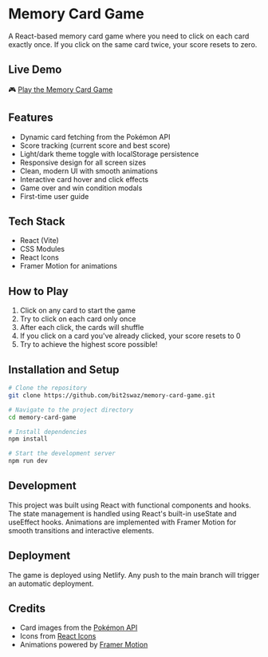 # Memory Card Game

A React-based memory card game where you need to click on each card exactly once. If you click on the same card twice, your score resets to zero.

## Live Demo

🎮 [Play the Memory Card Game](https://memory-card-game-demo.netlify.app/)

## Features

- Dynamic card fetching from the Pokémon API
- Score tracking (current score and best score)
- Light/dark theme toggle with localStorage persistence
- Responsive design for all screen sizes
- Clean, modern UI with smooth animations
- Interactive card hover and click effects
- Game over and win condition modals
- First-time user guide

## Tech Stack

- React (Vite)
- CSS Modules
- React Icons
- Framer Motion for animations

## How to Play

1. Click on any card to start the game
2. Try to click on each card only once
3. After each click, the cards will shuffle
4. If you click on a card you've already clicked, your score resets to 0
5. Try to achieve the highest score possible!

## Installation and Setup

```bash
# Clone the repository
git clone https://github.com/bit2swaz/memory-card-game.git

# Navigate to the project directory
cd memory-card-game

# Install dependencies
npm install

# Start the development server
npm run dev
```

## Development

This project was built using React with functional components and hooks. The state management is handled using React's built-in useState and useEffect hooks. Animations are implemented with Framer Motion for smooth transitions and interactive elements.

## Deployment

The game is deployed using Netlify. Any push to the main branch will trigger an automatic deployment.

## Credits

- Card images from the [Pokémon API](https://pokeapi.co/)
- Icons from [React Icons](https://react-icons.github.io/react-icons/)
- Animations powered by [Framer Motion](https://www.framer.com/motion/)
